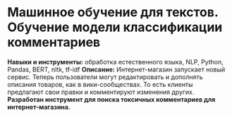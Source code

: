 # Машинное обучение для текстов. Обучение модели классификации комментариев

__Навыки и инструменты:__ обработка естественного языка, NLP, Python, Pandas, BERT, nltk, tf-idf
__Описание:__ Интернет-магазин запускает новый сервис. Теперь пользователи могут редактировать и дополнять описания товаров, как в вики-сообществах. То есть клиенты предлагают свои правки и комментируют изменения других. 
__Разработан инструмент для поиска токсичных комментариев для интернет-магазина.__